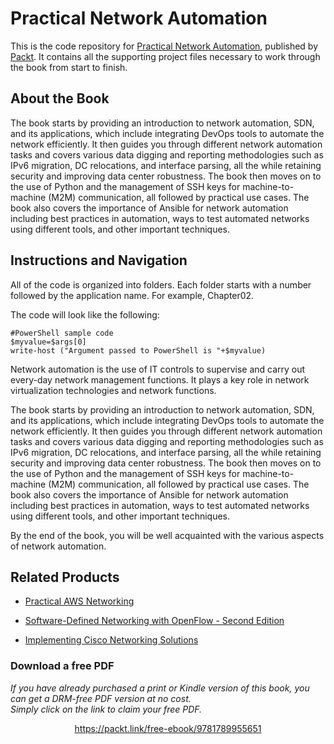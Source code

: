 # Practical Network Automation
This is the code repository for [Practical Network Automation](https://www.packtpub.com/networking-and-servers/practical-network-automation?utm_source=github&utm_medium=repository&utm_campaign=9781788299466), published by [Packt](https://www.packtpub.com/?utm_source=github). It contains all the supporting project files necessary to work through the book from start to finish.
## About the Book
The book starts by providing an introduction to network automation, SDN, and its applications, which include integrating DevOps tools to automate the network efficiently. It then guides you through different network automation tasks and covers various data digging and reporting methodologies such as IPv6 migration, DC relocations, and interface parsing, all the while retaining security and improving data center robustness. The book then moves on to the use of Python and the management of SSH keys for machine-to-machine (M2M) communication, all followed by practical use cases. The book also covers the importance of Ansible for network automation including best practices in automation, ways to test automated networks using different tools, and other important techniques.
## Instructions and Navigation
All of the code is organized into folders. Each folder starts with a number followed by the application name. For example, Chapter02.



The code will look like the following:
```
#PowerShell sample code
$myvalue=$args[0]
write-host ("Argument passed to PowerShell is "+$myvalue)
```

Network automation is the use of IT controls to supervise and carry out every-day network management functions. It plays a key role in network virtualization technologies and network functions.

The book starts by providing an introduction to network automation, SDN, and its applications, which include integrating DevOps tools to automate the network efficiently. It then guides you through different network automation tasks and covers various data digging and reporting methodologies such as IPv6 migration, DC relocations, and interface parsing, all the while retaining security and improving data center robustness. The book then moves on to the use of Python and the management of SSH keys for machine-to-machine (M2M) communication, all followed by practical use cases. The book also covers the importance of Ansible for network automation including best practices in automation, ways to test automated networks using different tools, and other important techniques.

By the end of the book, you will be well acquainted with the various aspects of network automation.


## Related Products
* [Practical AWS Networking](https://www.packtpub.com/virtualization-and-cloud/practical-aws-networking?utm_source=github&utm_medium=repository&utm_campaign=9781788398299)

* [Software-Defined Networking with OpenFlow - Second Edition](https://www.packtpub.com/networking-and-servers/software-defined-networking-openflow-second-edition?utm_source=github&utm_medium=repository&utm_campaign=9781783984282)

* [Implementing Cisco Networking Solutions](https://www.packtpub.com/virtualization-and-cloud/implementing-cisco-networking-solutions?utm_source=github&utm_medium=repository&utm_campaign=9781787121782)
### Download a free PDF

 <i>If you have already purchased a print or Kindle version of this book, you can get a DRM-free PDF version at no cost.<br>Simply click on the link to claim your free PDF.</i>
<p align="center"> <a href="https://packt.link/free-ebook/9781789955651">https://packt.link/free-ebook/9781789955651 </a> </p>